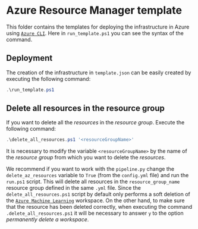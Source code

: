 # Azure Resource Manager template
This folder contains the templates for deploying the infrastructure in Azure using [`Azure CLI`](https://learn.microsoft.com/en-us/cli/azure/). Here in `run_template.ps1` you can see the syntax of the command.

## Deployment

The creation of the infrastructure in `template.json` can be easily created by executing the following command:
```powershell
.\run_template.ps1
```

## Delete all resources in the resource group

If you want to delete all the _resources_ in the _resource group_. Execute the following command:
```powershell
.\delete_all_resources.ps1 '<resourceGroupName>'
```

It is necessary to modify the variable `<resourceGroupName>` by the name of the _resource group_ from which you want to delete the _resources_. 

We recommend if you want to work with the `pipeline.py` change the `delete_az_resources` variable to `True` (from the `config.yml` file) and run the `run.ps1` script. This will delete all resources in the `resource_group_name` resource group defined in the same `.yml` file. Since the `delete_all_resources.ps1` script by default only performs a soft deletion of the [`Azure Machine Learning`](https://learn.microsoft.com/en-us/azure/machine-learning/concept-workspace?view=azureml-api-2) workspace. On the other hand, to make sure that the resource has been deleted correctly, when executing the command `.delete_all_resources.ps1` it will be necessary to answer `y` to the option _permanently delete a workspace_.